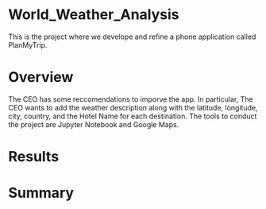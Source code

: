 # World_Weather_Analysis
This is the project where we develope and refine a phone application called PlanMyTrip. 

# Overview
The CEO has some reccomendations to imporve the app. In particular, The CEO wants to add the weather description along with the latitude, longitude, city, country, and the Hotel Name for each destination. The tools to conduct the project are Jupyter Notebook and Google Maps. 


# Results




# Summary 

